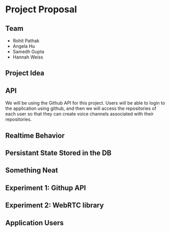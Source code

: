 # Project Proposal

## Team
- Rohit Pathak
- Angela Hu
- Samedh Gupta
- Hannah Weiss

## Project Idea

## API
We will be using the Github API for this project. Users will be able to login to the application using github, and then we will access the repositories of each user so that they can create voice channels associated with their repositories.

## Realtime Behavior

## Persistant State Stored in the DB

## Something Neat

## Experiment 1: Githup API

## Experiment 2: WebRTC library

## Application Users
